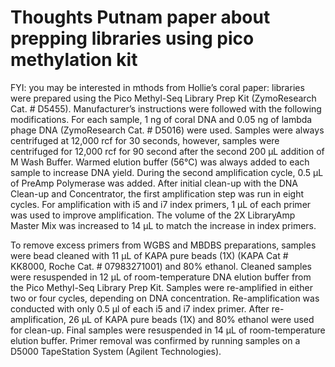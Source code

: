 # Thoughts Putnam paper about prepping libraries using pico methylation kit

FYI: you may be interested in mthods from Hollie’s coral paper: libraries were prepared using the Pico Methyl-Seq Library Prep Kit (ZymoResearch Cat. # D5455). Manufacturer’s instructions were followed with the following modifications. For each sample, 1 ng of coral DNA and 0.05 ng of lambda phage DNA (ZymoResearch Cat. # D5016) were used. Samples were always centrifuged at 12,000 rcf for 30 seconds, however, samples were centrifuged for 12,000 rcf for 90 second after the second 200 µL addition of M Wash Buffer. Warmed elution buffer (56°C) was always added to each sample to increase DNA yield. During the second amplification cycle, 0.5 µL of PreAmp Polymerase was added. After initial clean-up with the DNA Clean-up and Concentrator, the first amplification step was run in eight cycles. For amplification with i5 and i7 index primers, 1 µL of each primer was used to improve amplification. The volume of the 2X LibraryAmp Master Mix was increased to 14 µL to match the increase in index primers.

To remove excess primers from WGBS and MBDBS preparations, samples were bead cleaned with 11 µL of KAPA pure beads (1X) (KAPA Cat # KK8000, Roche Cat. # 07983271001) and 80% ethanol. Cleaned samples were resuspended in 12 µL of room-temperature DNA elution buffer from the Pico Methyl-Seq Library Prep Kit. Samples were re-amplified in either two or four cycles, depending on DNA concentration. Re-amplification was conducted with only 0.5 µl of each i5 and i7 index primer. After re-amplification, 26 µL of KAPA pure beads (1X) and 80% ethanol were used for clean-up. Final samples were resuspended in 14 µL of room-temperature elution buffer. Primer removal was confirmed by running samples on a D5000 TapeStation System (Agilent Technologies).
